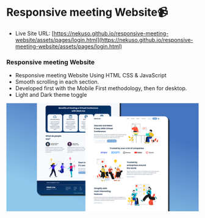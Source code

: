 # Responsive meeting Website📹

- Live Site URL: [https://nekuso.github.io/responsive-meeting-website/assets/pages/login.html](https://nekuso.github.io/responsive-meeting-website/assets/pages/login.html)

### Responsive meeting Website
- Responsive meeting Website Using HTML CSS & JavaScript
- Smooth scrolling in each section.
- Developed first with the Mobile First methodology, then for desktop.
- Light and Dark theme toggle

![preview img](/preview.png)
